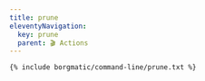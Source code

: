 ```yaml
---
title: prune
eleventyNavigation:
  key: prune
  parent: 🎬 Actions
---
```


```bash
{% include borgmatic/command-line/prune.txt %}
```
